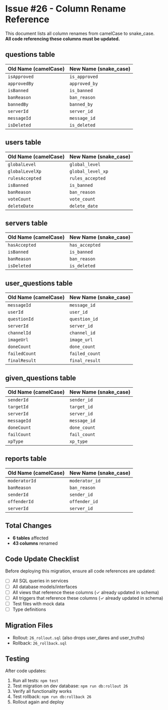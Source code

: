 # Issue #26 - Column Rename Reference

This document lists all column renames from camelCase to snake_case.  
**All code referencing these columns must be updated.**

## questions table
| Old Name (camelCase) | New Name (snake_case) |
|---------------------|----------------------|
| `isApproved` | `is_approved` |
| `approvedBy` | `approved_by` |
| `isBanned` | `is_banned` |
| `banReason` | `ban_reason` |
| `bannedBy` | `banned_by` |
| `serverId` | `server_id` |
| `messageId` | `message_id` |
| `isDeleted` | `is_deleted` |

## users table
| Old Name (camelCase) | New Name (snake_case) |
|---------------------|----------------------|
| `globalLevel` | `global_level` |
| `globalLevelXp` | `global_level_xp` |
| `rulesAccepted` | `rules_accepted` |
| `isBanned` | `is_banned` |
| `banReason` | `ban_reason` |
| `voteCount` | `vote_count` |
| `deleteDate` | `delete_date` |

## servers table
| Old Name (camelCase) | New Name (snake_case) |
|---------------------|----------------------|
| `hasAccepted` | `has_accepted` |
| `isBanned` | `is_banned` |
| `banReason` | `ban_reason` |
| `isDeleted` | `is_deleted` |

## user_questions table
| Old Name (camelCase) | New Name (snake_case) |
|---------------------|----------------------|
| `messageId` | `message_id` |
| `userId` | `user_id` |
| `questionId` | `question_id` |
| `serverId` | `server_id` |
| `channelId` | `channel_id` |
| `imageUrl` | `image_url` |
| `doneCount` | `done_count` |
| `failedCount` | `failed_count` |
| `finalResult` | `final_result` |

## given_questions table
| Old Name (camelCase) | New Name (snake_case) |
|---------------------|----------------------|
| `senderId` | `sender_id` |
| `targetId` | `target_id` |
| `serverId` | `server_id` |
| `messageId` | `message_id` |
| `doneCount` | `done_count` |
| `failCount` | `fail_count` |
| `xpType` | `xp_type` |

## reports table
| Old Name (camelCase) | New Name (snake_case) |
|---------------------|----------------------|
| `moderatorId` | `moderator_id` |
| `banReason` | `ban_reason` |
| `senderId` | `sender_id` |
| `offenderId` | `offender_id` |
| `serverId` | `server_id` |

## Total Changes
- **6 tables** affected
- **43 columns** renamed

## Code Update Checklist
Before deploying this migration, ensure all code references are updated:

- [ ] All SQL queries in services
- [ ] All database models/interfaces
- [ ] All views that reference these columns (✓ already updated in schema)
- [ ] All triggers that reference these columns (✓ already updated in schema)
- [ ] Test files with mock data
- [ ] Type definitions

## Migration Files
- Rollout: `26_rollout.sql` (also drops user_dares and user_truths)
- Rollback: `26_rollback.sql`

## Testing
After code updates:
1. Run all tests: `npm test`
2. Test migration on dev database: `npm run db:rollout 26`
3. Verify all functionality works
4. Test rollback: `npm run db:rollback 26`
5. Rollout again and deploy
